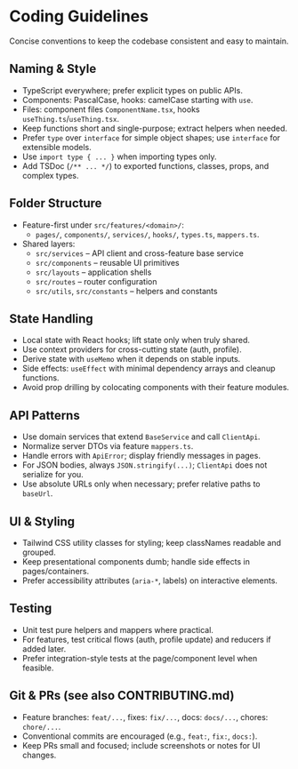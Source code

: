 # Coding Guidelines

Concise conventions to keep the codebase consistent and easy to maintain.

## Naming & Style

- TypeScript everywhere; prefer explicit types on public APIs.
- Components: PascalCase, hooks: camelCase starting with `use`.
- Files: component files `ComponentName.tsx`, hooks `useThing.ts`/`useThing.tsx`.
- Keep functions short and single-purpose; extract helpers when needed.
- Prefer `type` over `interface` for simple object shapes; use `interface` for extensible models.
- Use `import type { ... }` when importing types only.
- Add TSDoc (`/** ... */`) to exported functions, classes, props, and complex types.

## Folder Structure

- Feature-first under `src/features/<domain>/`:
  - `pages/`, `components/`, `services/`, `hooks/`, `types.ts`, `mappers.ts`.
- Shared layers:
  - `src/services` – API client and cross-feature base service
  - `src/components` – reusable UI primitives
  - `src/layouts` – application shells
  - `src/routes` – router configuration
  - `src/utils`, `src/constants` – helpers and constants

## State Handling

- Local state with React hooks; lift state only when truly shared.
- Use context providers for cross-cutting state (auth, profile).
- Derive state with `useMemo` when it depends on stable inputs.
- Side effects: `useEffect` with minimal dependency arrays and cleanup functions.
- Avoid prop drilling by colocating components with their feature modules.

## API Patterns

- Use domain services that extend `BaseService` and call `ClientApi`.
- Normalize server DTOs via feature `mappers.ts`.
- Handle errors with `ApiError`; display friendly messages in pages.
- For JSON bodies, always `JSON.stringify(...)`; `ClientApi` does not serialize for you.
- Use absolute URLs only when necessary; prefer relative paths to `baseUrl`.

## UI & Styling

- Tailwind CSS utility classes for styling; keep classNames readable and grouped.
- Keep presentational components dumb; handle side effects in pages/containers.
- Prefer accessibility attributes (`aria-*`, labels) on interactive elements.

## Testing

- Unit test pure helpers and mappers where practical.
- For features, test critical flows (auth, profile update) and reducers if added later.
- Prefer integration-style tests at the page/component level when feasible.

## Git & PRs (see also CONTRIBUTING.md)

- Feature branches: `feat/...`, fixes: `fix/...`, docs: `docs/...`, chores: `chore/...`.
- Conventional commits are encouraged (e.g., `feat:`, `fix:`, `docs:`).
- Keep PRs small and focused; include screenshots or notes for UI changes.
